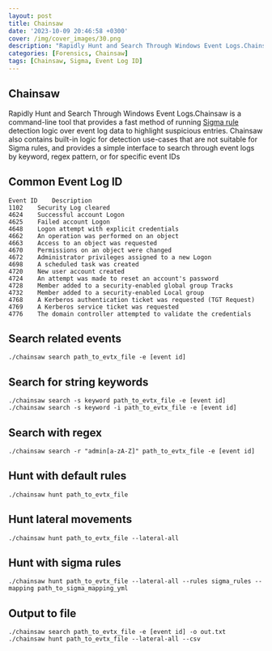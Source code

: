```yaml
---
layout: post
title: Chainsaw
date: '2023-10-09 20:46:58 +0300'
cover: /img/cover_images/30.png
description: "Rapidly Hunt and Search Through Windows Event Logs.Chainsaw is a command-line tool that provides a fast method of running Sigma rule detection logic over event log data to highlight suspicious entries."
categories: [Forensics, Chainsaw]
tags: [Chainsaw, Sigma, Event Log ID]
---
```


## Chainsaw
Rapidly Hunt and Search Through Windows Event Logs.Chainsaw is a command-line tool that provides a fast method of running [Sigma rule](https://github.com/SigmaHQ/sigma) detection logic over event log data to highlight suspicious entries. Chainsaw also contains built-in logic for detection use-cases that are not suitable for Sigma rules, and provides a simple interface to search through event logs by keyword, regex pattern, or for specific event IDs

## Common Event Log ID
``` 
Event ID	Description	
1102	Security Log cleared
4624	Successful account Logon
4625	Failed account Logon
4648	Logon attempt with explicit credentials
4662	An operation was performed on an object	
4663	Access to an object was requested
4670	Permissions on an object were changed
4672	Administrator privileges assigned to a new Logon
4698	A scheduled task was created
4720	New user account created
4724	An attempt was made to reset an account's password
4728	Member added to a security-enabled global group	Tracks 
4732	Member added to a security-enabled Local group
4768	A Kerberos authentication ticket was requested (TGT Request)
4769	A Kerberos service ticket was requested	
4776	The domain controller attempted to validate the credentials	
```
## Search related events
```
./chainsaw search path_to_evtx_file -e [event id]
```
## Search for string keywords
```
./chainsaw search -s keyword path_to_evtx_file -e [event id]
./chainsaw search -s keyword -i path_to_evtx_file -e [event id]
```
## Search with regex
```
./chainsaw search -r "admin[a-zA-Z]" path_to_evtx_file -e [event id]
```
## Hunt with default rules
```
./chainsaw hunt path_to_evtx_file
```
## Hunt lateral movements
```
./chainsaw hunt path_to_evtx_file --lateral-all
```
## Hunt with sigma rules
```
./chainsaw hunt path_to_evtx_file --lateral-all --rules sigma_rules --mapping path_to_sigma_mapping_yml
```
## Output to file
```
./chainsaw search path_to_evtx_file -e [event id] -o out.txt
./chainsaw hunt path_to_evtx_file --lateral-all --csv
```
